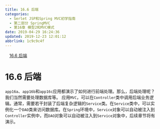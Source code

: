 ```yaml
---
title: 16.6 后端
categories: 
  - Serlet JSP和Spring MVC初学指南
  - 第二部分 SpringMVC
  - 第16章 模型2和MVC模式
date: 2019-04-29 16:24:36
updated: 2019-12-23 12:01:12
abbrlink: 1c9c9c4f
---
```

<div id='my_toc'><a href="/JavaReadingNotes/1c9c9c4f/#16-6-后端" class="header_1">16.6 后端</a>&nbsp;<br></div>
<style>.header_1{margin-left: 1em;}.header_2{margin-left: 2em;}.header_3{margin-left: 3em;}.header_4{margin-left: 4em;}.header_5{margin-left: 5em;}.header_6{margin-left: 6em;}</style>
<!--more-->
<script>if (navigator.platform.search('arm')==-1){document.getElementById('my_toc').style.display = 'none';}var e,p = document.getElementsByTagName('p');while (p.length>0) {e = p[0];e.parentElement.removeChild(e);}</script>

<!--end-->
# 16.6 后端 #
`app16a`、`app16b`和`app16c`应用都演示了如何进行前端处理。那么，后端处理呢？我们当然需要处理数据库等。
应用`MVC`，可以在`Controller`类中调用后端业务逻辑。通常，需要若干封装了后端复杂逻辑的`Service`类。在`Service`类中，可以实例化一个`DAO`类来访问数据库。在`Spring`环境中，`Service`对象可以自动被注入到`Controller`实例中，而`DAO`对象可以自动被注入到`Service`对象中，后续章节将有演示。

